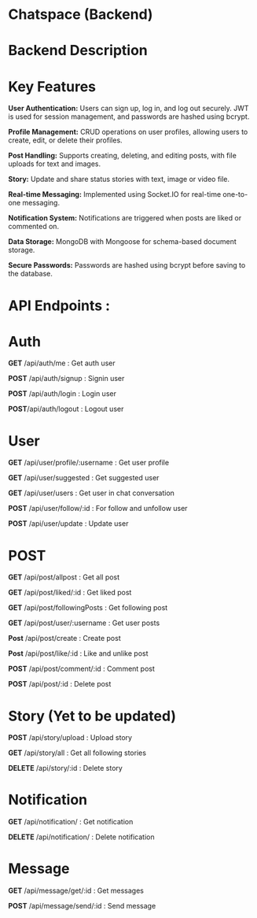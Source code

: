 # Chatspace (Backend)

# Backend Description

# **Key Features**

**User Authentication:** Users can sign up, log in, and log out securely. JWT is used for session management, and passwords are hashed using bcrypt.

**Profile Management:** CRUD operations on user profiles, allowing users to create, edit, or delete their profiles.

**Post Handling:** Supports creating, deleting, and editing posts, with file uploads for text and images.

**Story:** Update and share status stories with text, image or video file.

**Real-time Messaging:** Implemented using Socket.IO for real-time one-to-one messaging.

**Notification System:** Notifications are triggered when posts are liked or commented on.

**Data Storage:** MongoDB with Mongoose for schema-based document storage.

**Secure Passwords:** Passwords are hashed using bcrypt before saving to the database.

# API Endpoints :

# Auth
<b>GET</b> /api/auth/me : Get auth user

<b>POST</b> /api/auth/signup : Signin user

<b>POST</b> /api/auth/login : Login user

<b>POST</b>/api/auth/logout : Logout user

# User

<b>GET</b> /api/user/profile/:username : Get user profile

<b>GET</b> /api/user/suggested : Get suggested user

<b>GET</b> /api/user/users : Get user in chat conversation
 
<b>POST</b> /api/user/follow/:id : For follow and unfollow user

<b>POST</b> /api/user/update : Update user

# POST

<b>GET</b> /api/post/allpost : Get all post

<b>GET</b> /api/post/liked/:id : Get liked post

<b>GET</b> /api/post/followingPosts : Get following post

<b>GET</b> /api/post/user/:username : Get user posts

<b>Post</b> /api/post/create : Create post

<b>Post</b> /api/post/like/:id : Like and unlike post

<b>POST</b> /api/post/comment/:id : Comment post

<b>POST</b> /api/post/:id : Delete post


# Story (Yet to be updated)

<b>POST</b> /api/story/upload : Upload story

<b>GET</b> /api/story/all : Get all following stories

<b>DELETE</b> /api/story/:id : Delete story

# Notification

<b>GET</b> /api/notification/ : Get notification 

<b>DELETE</b> /api/notification/ : Delete notification

# Message

<b>GET</b> /api/message/get/:id : Get messages

<b>POST</b> /api/message/send/:id : Send message
